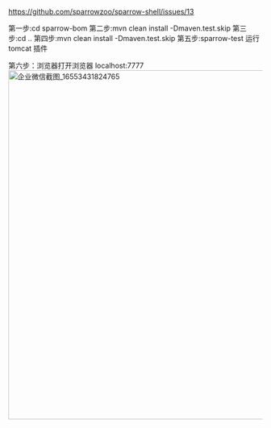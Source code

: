 https://github.com/sparrowzoo/sparrow-shell/issues/13

第一步:cd sparrow-bom
第二步:mvn clean install -Dmaven.test.skip
第三步:cd ..
第四步:mvn clean install -Dmaven.test.skip
第五步:sparrow-test 运行tomcat 插件

第六步：浏览器打开浏览器 localhost:7777
<img width="693" alt="企业微信截图_16553431824765" src="https://user-images.githubusercontent.com/5276088/173972467-eec591c0-70d1-4784-ba2f-4c1a30a20780.png">
